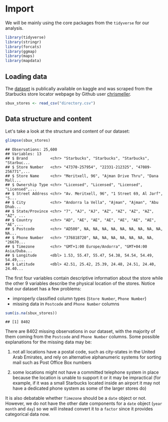 Import
======

We will be mainly using the core packages from the `tidyverse` for our analysis.

``` r
library(tidyverse)
library(stringr)
library(forcats)
library(ggmap)
library(maps)
library(mapdata)
```

Loading data
------------

The [dataset](https://www.kaggle.com/starbucks/store-locations) is publically available on kaggle and was scraped from the Starbucks store locator webpage by Github user [chrismeller](https://github.com/chrismeller/).

``` r
sbux_stores <- read_csv("directory.csv")
```

Data structure and content
--------------------------

Let's take a look at the structure and content of our dataset:

``` r
glimpse(sbux_stores)
```

    ## Observations: 25,600
    ## Variables: 13
    ## $ Brand          <chr> "Starbucks", "Starbucks", "Starbucks", "Starbuc...
    ## $ Store Number   <chr> "47370-257954", "22331-212325", "47089-256771",...
    ## $ Store Name     <chr> "Meritxell, 96", "Ajman Drive Thru", "Dana Mall...
    ## $ Ownership Type <chr> "Licensed", "Licensed", "Licensed", "Licensed",...
    ## $ Street Address <chr> "Av. Meritxell, 96", "1 Street 69, Al Jarf", "S...
    ## $ City           <chr> "Andorra la Vella", "Ajman", "Ajman", "Abu Dhab...
    ## $ State/Province <chr> "7", "AJ", "AJ", "AZ", "AZ", "AZ", "AZ", "AZ", ...
    ## $ Country        <chr> "AD", "AE", "AE", "AE", "AE", "AE", "AE", "AE",...
    ## $ Postcode       <chr> "AD500", NA, NA, NA, NA, NA, NA, NA, NA, NA, NA...
    ## $ Phone Number   <chr> "376818720", NA, NA, NA, NA, NA, NA, NA, "26670...
    ## $ Timezone       <chr> "GMT+1:00 Europe/Andorra", "GMT+04:00 Asia/Duba...
    ## $ Longitude      <dbl> 1.53, 55.47, 55.47, 54.38, 54.54, 54.49, 54.49,...
    ## $ Latitude       <dbl> 42.51, 25.42, 25.39, 24.48, 24.51, 24.40, 24.40...

The first four variables contain descriptive information about the store while the other 9 variables describe the physical location of the stores. Notice that our dataset has a few problems:

-   improperly classified column types (`Store Number`, `Phone Number`)
-   missing data in `Postcode` and `Phone Number` columns

``` r
sum(is.na(sbux_stores))
```

    ## [1] 8402

There are 8402 missing observations in our dataset, with the majority of them coming from the `Postcode` and `Phone Number` columns. Some possible explanations for the missing data may be:

1.  not all locations have a postal code, such as city-states in the United Arab Emirates, and rely on alternative alphanumeric systems for sorting mail such as Post Office Box numbers

2.  some locations might not have a committed telephone system in place because the location is unable to support it or it may be impractical (for example, if it was a small Starbucks located inside an airport it may not have a dedicated phone system as some of the larger stores do)

It is also debatable whether `Timezone` should be a `date` object or not. However, we do not have the other date components for a `date` object (`year` `month` and `day`) so we will instead convert it to a `factor` since it provides categorical data now.
